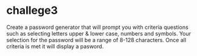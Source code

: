 # challege3
Create a password generator that will prompt you with criteria questions such as selecting letters upper & lower case, numbers and symbols. Your selection for the password will be a range of 8-128 characters. Once all criteria is met it will display a pasword. 
